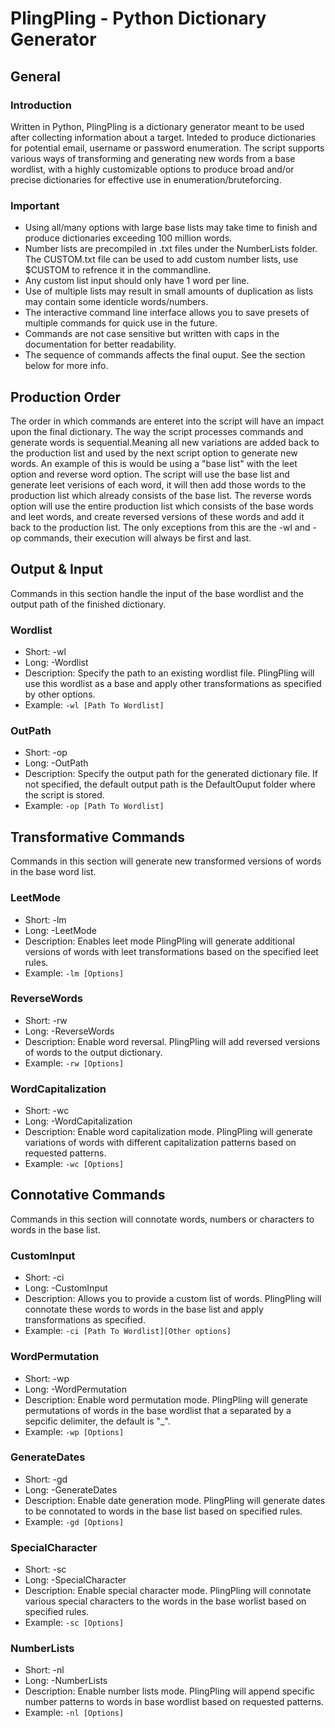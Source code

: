 # PlingPling - Python Dictionary Generator

## General

### Introduction
Written in Python, PlingPling is a dictionary generator meant to be used after collecting information about a target. Inteded to produce dictionaries for potential email, username or password enumeration. The script supports various ways of transforming and generating new words from a base wordlist, with a highly customizable options to produce broad and/or precise dictionaries for effective use in enumeration/bruteforcing.

### Important
- Using all/many options with large base lists may take time to finish and produce dictionaries exceeding 100 million words. 
- Number lists are precompiled in .txt files under the NumberLists folder. The CUSTOM.txt file can be used to add custom number lists, use $CUSTOM to refrence it in the commandline.
- Any custom list input should only have 1 word per line.
- Use of multiple lists may result in small amounts of duplication as lists may contain some identicle words/numbers.
- The interactive command line interface allows you to save presets of multiple commands for quick use in the future.
- Commands are not case sensitive but written with caps in the documentation for better readability.
- The sequence of commands affects the final ouput. See the section below for more info.

## Production Order

The order in which commands are enteret into the script will have an impact upon the final dictionary. The way the script processes commands and generate words is sequential.Meaning all new variations are added back to the production list and used by the next script option to generate new words. An example of this is would be using a "base list" with the leet option and reverse word option. The script will use the base list and generate leet verisions of each word, it will then add those words to the production list which already consists of the base list. The reverse words option will use the entire production list which consists of the base words and leet words, and create reversed versions of these words and add it back to the production list. The only exceptions from this are the -wl and -op commands, their execution will always be first and last.


## Output & Input
Commands in this section handle the input of the base wordlist and the output path of the finished dictionary.

### Wordlist
- Short: -wl
- Long: -Wordlist
- Description: Specify the path to an existing wordlist file. PlingPling will use this wordlist as a base and apply other transformations as specified by other options.
- Example: `-wl [Path To Wordlist]`

### OutPath
- Short: -op
- Long: -OutPath
- Description: Specify the output path for the generated dictionary file. If not specified, the default output path is the DefaultOuput folder where the script is stored.
- Example: `-op [Path To Wordlist]`

## Transformative Commands
Commands in this section will generate new transformed versions of words in the base word list.

### LeetMode
- Short: -lm
- Long: -LeetMode
- Description: Enables leet mode PlingPling will generate additional versions of words with leet transformations based on the specified leet rules.
- Example: `-lm [Options]`

### ReverseWords
- Short: -rw
- Long: -ReverseWords
- Description: Enable word reversal. PlingPling will add reversed versions of words to the output dictionary.
- Example: `-rw [Options]`

### WordCapitalization
- Short: -wc
- Long: -WordCapitalization
- Description: Enable word capitalization mode. PlingPling will generate variations of words with different capitalization patterns based on requested patterns.
- Example: `-wc [Options]`

## Connotative Commands
Commands in this section will connotate words, numbers or characters to words in the base list.

### CustomInput
- Short: -ci
- Long: -CustomInput
- Description: Allows you to provide a custom list of words. PlingPling will connotate these words to words in the base list and apply transformations as specified.
- Example: `-ci [Path To Wordlist][Other options]`

### WordPermutation
- Short: -wp
- Long: -WordPermutation
- Description: Enable word permutation mode. PlingPling will generate permutations of words in the base wordlist that a separated by a sepcific delimiter, the default is "_".
- Example: `-wp [Options]`

### GenerateDates
- Short: -gd
- Long: -GenerateDates
- Description: Enable date generation mode. PlingPling will generate dates to be connotated to words in the base list based on specified rules.
- Example: `-gd [Options]`

### SpecialCharacter
- Short: -sc
- Long: -SpecialCharacter
- Description: Enable special character mode. PlingPling will connotate various special characters to the words in the base worlist based on specified rules.
- Example: `-sc [Options]`

### NumberLists
- Short: -nl
- Long: -NumberLists
- Description: Enable number lists mode. PlingPling will append specific number patterns to words in base wordlist based on requested patterns.
- Example: `-nl [Options]`




